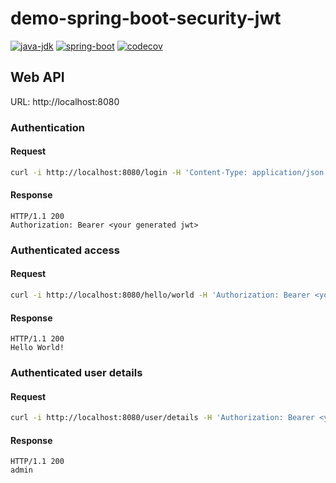 # demo-spring-boot-security-jwt

[![java-jdk](https://img.shields.io/badge/java%20jdk-1.8-brightgreen.svg)]()
[![spring-boot](https://img.shields.io/badge/spring%20boot-2.0.0.RC1-brightgreen.svg)]()
[![codecov](https://codecov.io/gh/romajs/demo-spring-boot-security-jwt/branch/master/graph/badge.svg)](https://codecov.io/gh/romajs/demo-spring-boot-security-jwt)
<!-- [![travis](https://api.travis-ci.org/romajs/demo-spring-boot-security-jwt.svg)](https://travis-ci.org/romajs/demo-spring-boot-security-jwt) -->
<!-- [![circleci](https://circleci.com/gh/romajs/demo-spring-boot-security-jwt.svg)](https://circleci.com/gh/romajs/demo-spring-boot-security-jwt)   -->

## Web API

URL: http://localhost:8080

### Authentication

#### Request

```sh
curl -i http://localhost:8080/login -H 'Content-Type: application/json' -d '{"username":"admin","password":"123"}' -X POST
```

#### Response

```http
HTTP/1.1 200
Authorization: Bearer <your generated jwt>
```

### Authenticated access

#### Request

```sh
curl -i http://localhost:8080/hello/world -H 'Authorization: Bearer <your generated jwt> '
```

#### Response

```http
HTTP/1.1 200
Hello World!
```

### Authenticated user details

#### Request

```sh
curl -i http://localhost:8080/user/details -H 'Authorization: Bearer <your generated jwt> '
```

#### Response

```http
HTTP/1.1 200
admin
```